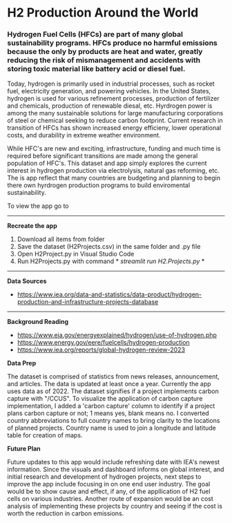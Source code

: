 # H2 Production Around the World
### Hydrogen Fuel Cells (HFCs) are part of many global sustainability programs. HFCs produce no harmful emissions because the only by products are heat and water, greatly reducing the risk of mismanagement and accidents with storing toxic material like battery acid or diesel fuel. 

Today, hydrogen is primarily used in industrial processes, such as rocket fuel, electricity generation, and powering vehicles. In the United States, hydrogen is used for various refinement processes, production of fertilizer and chemicals, production of renewable diesal, etc. Hyrdrogen power is among the many sustainable solutions for large manufacturing corporations of steel or chemical seeking to reduce carbon footprint. Current research in transition of HFCs has shown increased energy efficieny, lower operational costs, and durability in extreme weather environment. 

While HFC's are new and exciting, infrastructure, funding and much time is required before significant transitions are made among the general population of HFC's. This dataset and app simply explores the current interest in hydrogen production via electrolysis, natural gas reforming, etc. The is app reflect that many countries are budgeting and planning to begin there own hyrdrogen production programs to build enviromental sustainability. 

To view the app go to 
____________________________________________________________________________________________________________
**Recreate the app**
1. Download all items from folder
2. Save the dataset (H2Projects.csv) in the same folder and .py file
3. Open H2Project.py in Visual Studio Code
4. Run H2Projects.py with command * *streamlit run H2.Projects.py* *
____________________________________________________________________________________________________________
**Data Sources**
- https://www.iea.org/data-and-statistics/data-product/hydrogen-production-and-infrastructure-projects-database
____________________________________________________________________________________________________________
**Background Reading**
- https://www.eia.gov/energyexplained/hydrogen/use-of-hydrogen.php
- https://www.energy.gov/eere/fuelcells/hydrogen-production
- https://www.iea.org/reports/global-hydrogen-review-2023

**Data Prep**

The dataset is comprised of statistics from news releases, announcement, and articles. The data is updated at least once a year. Currently the app uses data as of 2022. The dataset signifies if a project implements carbon capture with "/CCUS". To visualize the application of carbon capture implementation, I added a 'carbon capture' column to identify if a project plans carbon capture or not; 1 means yes, blank means no. I converted country abbreviations to full country names to bring clarity to the locations of planned projects. Country name is used to join a longitude and latitude table for creation of maps.

**Future Plan**

Future updates to this app would include refreshing date with IEA's newest information. Since the visuals and dashboard informs on global interest, and initial research and development of hydrogen projects, next steps to improve the app include focusing in on one end user industry. The goal would be to show cause and effect, if any, of the appllication of H2 fuel cells on various industries. Another route of expansion would be an cost analysis of implementing these projects by country and seeing if the cost is worth the reduction in carbon emissions.

